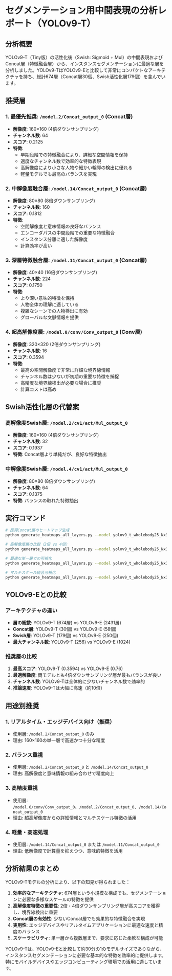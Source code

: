 # セグメンテーション用中間表現の分析レポート（YOLOv9-T）

## 分析概要

YOLOv9-T（Tiny版）の活性化後（Swish: Sigmoid + Mul）の中間表現およびConcat層（特徴融合層）から、インスタンスセグメンテーションに最適な層を分析しました。YOLOv9-TはYOLOv9-Eと比較して非常にコンパクトなアーキテクチャを持ち、総計674層（Concat層30個、Swish活性化層179個）を含んでいます。

## 推奨層

### 1. 最優先推奨: `/model.2/Concat_output_0` (Concat層)
- **解像度**: 160×160 (4倍ダウンサンプリング)
- **チャンネル数**: 64
- **スコア**: 0.2125
- **特徴**:
  - 早期段階での特徴融合により、詳細な空間情報を保持
  - 適度なチャンネル数で効率的な特徴表現
  - 高解像度により小さな人物や細かい輪郭の検出に優れる
  - 軽量モデルでも最高のバランスを実現

### 2. 中解像度融合層: `/model.14/Concat_output_0` (Concat層)
- **解像度**: 80×80 (8倍ダウンサンプリング)
- **チャンネル数**: 160
- **スコア**: 0.1812
- **特徴**:
  - 空間解像度と意味情報の良好なバランス
  - エンコーダパスの中間段階での重要な特徴融合
  - インスタンス分離に適した解像度
  - 計算効率が高い

### 3. 深層特徴融合層: `/model.11/Concat_output_0` (Concat層)
- **解像度**: 40×40 (16倍ダウンサンプリング)
- **チャンネル数**: 224
- **スコア**: 0.1750
- **特徴**:
  - より深い意味的特徴を保持
  - 人物全体の理解に適している
  - 複雑なシーンでの人物検出に有効
  - グローバルな文脈情報を提供

### 4. 超高解像度層: `/model.0/conv/Conv_output_0` (Conv層)
- **解像度**: 320×320 (2倍ダウンサンプリング)
- **チャンネル数**: 16
- **スコア**: 0.3594
- **特徴**:
  - 最高の空間解像度で非常に詳細な境界線情報
  - チャンネル数は少ないが初期の重要な特徴を捕捉
  - 高精度な境界線検出が必要な場合に推奨
  - 計算コストは高め

## Swish活性化層の代替案

### 高解像度Swish層: `/model.2/cv1/act/Mul_output_0`
- **解像度**: 160×160 (4倍ダウンサンプリング)
- **チャンネル数**: 32
- **スコア**: 0.1937
- **特徴**: Concat層より単純だが、良好な特徴抽出

### 中解像度Swish層: `/model.4/cv1/act/Mul_output_0`
- **解像度**: 80×80 (8倍ダウンサンプリング)
- **チャンネル数**: 64
- **スコア**: 0.1375
- **特徴**: バランスの取れた特徴抽出

## 実行コマンド

```bash
# 推奨Concat層のヒートマップ生成
python generate_heatmaps_all_layers.py --model yolov9_t_wholebody25_Nx3x640x640.onnx --layers "/model.2/Concat_output_0" "/model.14/Concat_output_0" "/model.11/Concat_output_0" --layer-types Concat --alpha 0.6

# 高解像度層の比較（2倍 vs 4倍）
python generate_heatmaps_all_layers.py --model yolov9_t_wholebody25_Nx3x640x640.onnx --layers "/model.0/conv/Conv_output_0" "/model.2/Concat_output_0" --layer-types Conv Concat --alpha 0.6

# 最適な単一層での可視化
python generate_heatmaps_all_layers.py --model yolov9_t_wholebody25_Nx3x640x640.onnx --layers "/model.2/Concat_output_0" --layer-types Concat --alpha 0.6

# マルチスケール統合可視化
python generate_heatmaps_all_layers.py --model yolov9_t_wholebody25_Nx3x640x640.onnx --layers "/model.2/Concat_output_0" "/model.14/Concat_output_0" "/model.11/Concat_output_0" "/model.8/Concat_output_0" --layer-types Concat --alpha 0.6
```

## YOLOv9-Eとの比較

### アーキテクチャの違い
- **層の総数**: YOLOv9-T (674層) vs YOLOv9-E (2431層)
- **Concat層**: YOLOv9-T (30個) vs YOLOv9-E (58個)
- **Swish層**: YOLOv9-T (179個) vs YOLOv9-E (250個)
- **最大チャンネル数**: YOLOv9-T (256) vs YOLOv9-E (1024)

### 推奨層の比較
1. **最高スコア**: YOLOv9-T (0.3594) vs YOLOv9-E (0.76)
2. **最適解像度**: 両モデルとも4倍ダウンサンプリング層が最もバランスが良い
3. **チャンネル数**: YOLOv9-Tは全体的に少ないチャンネル数で効率的
4. **推論速度**: YOLOv9-Tは大幅に高速（約10倍）

## 用途別推奨

### 1. リアルタイム・エッジデバイス向け（推奨）
- 使用層: `/model.2/Concat_output_0` のみ
- 理由: 160×160の単一層で高速かつ十分な精度

### 2. バランス重視
- 使用層: `/model.2/Concat_output_0` と `/model.14/Concat_output_0`
- 理由: 高解像度と意味情報の組み合わせで精度向上

### 3. 高精度重視
- 使用層: `/model.0/conv/Conv_output_0`、`/model.2/Concat_output_0`、`/model.14/Concat_output_0`
- 理由: 超高解像度からの詳細情報とマルチスケール特徴の活用

### 4. 軽量・高速処理
- 使用層: `/model.14/Concat_output_0` または `/model.11/Concat_output_0`
- 理由: 低解像度で計算量を抑えつつ、意味的特徴を活用

## 分析結果のまとめ

YOLOv9-Tモデルの分析により、以下の知見が得られました：

1. **効率的なアーキテクチャ**: 674層という小規模な構成でも、セグメンテーションに必要な多様なスケールの特徴を提供
2. **高解像度特徴の重要性**: 2倍・4倍ダウンサンプリング層が高スコアを獲得し、境界線検出に重要
3. **Concat層の有効性**: 少ないConcat層でも効果的な特徴融合を実現
4. **実用性**: エッジデバイスやリアルタイムアプリケーションに最適な速度と精度のバランス
5. **スケーラビリティ**: 単一層から複数層まで、要求に応じた柔軟な構成が可能

YOLOv9-Tは、YOLOv9-Eと比較して約30分の1のモデルサイズでありながら、インスタンスセグメンテーションに必要な基本的な特徴を効率的に提供します。特にモバイルデバイスやエッジコンピューティング環境での活用に適しています。